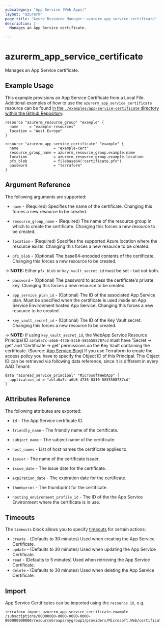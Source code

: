 ```yaml
---
subcategory: "App Service (Web Apps)"
layout: "azurerm"
page_title: "Azure Resource Manager: azurerm_app_service_certificate"
description: |-
  Manages an App Service certificate.

---
```


# azurerm_app_service_certificate

Manages an App Service certificate.

## Example Usage

This example provisions an App Service Certificate from a Local File. Additional examples of how to use the `azurerm_app_service_certificate` resource can be found [in the `./examples/app-service-certificate` directory within the Github Repository](https://github.com/kevinklinger/terraform-provider-azurerm/v2/tree/main/examples/app-service-certificate).


```hcl
resource "azurerm_resource_group" "example" {
  name     = "example-resources"
  location = "West Europe"
}

resource "azurerm_app_service_certificate" "example" {
  name                = "example-cert"
  resource_group_name = azurerm_resource_group.example.name
  location            = azurerm_resource_group.example.location
  pfx_blob            = filebase64("certificate.pfx")
  password            = "terraform"
}
```

## Argument Reference

The following arguments are supported:

* `name` - (Required) Specifies the name of the certificate. Changing this forces a new resource to be created.

* `resource_group_name` - (Required) The name of the resource group in which to create the certificate. Changing this forces a new resource to be created.

* `location` - (Required) Specifies the supported Azure location where the resource exists. Changing this forces a new resource to be created.

* `pfx_blob` - (Optional) The base64-encoded contents of the certificate. Changing this forces a new resource to be created.

-> **NOTE:** Either `pfx_blob` or `key_vault_secret_id` must be set - but not both.

* `password` - (Optional) The password to access the certificate's private key. Changing this forces a new resource to be created.

* `app_service_plan_id` - (Optional) The ID of the associated App Service plan. Must be specified when the certificate is used inside an App Service Environment hosted App Service. Changing this forces a new resource to be created.

* `key_vault_secret_id` - (Optional) The ID of the Key Vault secret. Changing this forces a new resource to be created.

-> **NOTE:** If using `key_vault_secret_id`, the WebApp Service Resource Principal ID `abfa0a7c-a6b6-4736-8310-5855508787cd` must have 'Secret -> get' and 'Certificate -> get' permissions on the Key Vault containing the certificate. (Source: [App Service Blog](https://azure.github.io/AppService/2016/05/24/Deploying-Azure-Web-App-Certificate-through-Key-Vault.html)) If you use Terraform to create the access policy you have to specify the Object ID of this Principal. This Object ID can be retrieved via following data reference, since it is different in every AAD Tenant:

```hcl
data "azuread_service_principal" "MicrosoftWebApp" {
  application_id = "abfa0a7c-a6b6-4736-8310-5855508787cd"
}
```

## Attributes Reference

The following attributes are exported:

* `id` - The App Service certificate ID.

* `friendly_name` - The friendly name of the certificate.

* `subject_name` - The subject name of the certificate.

* `host_names` - List of host names the certificate applies to.

* `issuer` - The name of the certificate issuer.

* `issue_date` - The issue date for the certificate.

* `expiration_date` - The expiration date for the certificate.

* `thumbprint` - The thumbprint for the certificate.

* `hosting_environment_profile_id` - The ID of the the App Service Environment where the certificate is in use.

## Timeouts

The `timeouts` block allows you to specify [timeouts](https://www.terraform.io/docs/configuration/resources.html#timeouts) for certain actions:

* `create` - (Defaults to 30 minutes) Used when creating the App Service Certificate.
* `update` - (Defaults to 30 minutes) Used when updating the App Service Certificate.
* `read` - (Defaults to 5 minutes) Used when retrieving the App Service Certificate.
* `delete` - (Defaults to 30 minutes) Used when deleting the App Service Certificate.

## Import

App Service Certificates can be imported using the `resource id`, e.g.

```shell
terraform import azurerm_app_service_certificate.example /subscriptions/00000000-0000-0000-0000-000000000000/resourceGroups/mygroup1/providers/Microsoft.Web/certificates/certificate1
```
